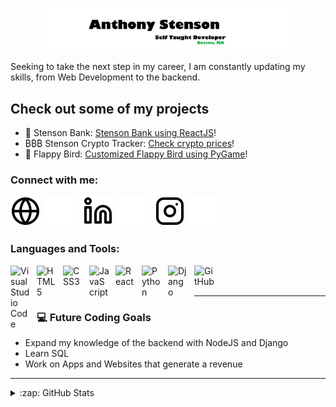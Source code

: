 <p align="center"><a href="https://anthonystenson.com/"><img width="80%" src="./img/NEWBAN.png" /></a></p>
Seeking to take the next step in my career, I am constantly updating my skills, from Web Development to the backend.



## Check out some of my projects

- 🏦 Stenson Bank: [Stenson Bank using ReactJS][bank-react]!
- ₿₿₿ Stenson Crypto Tracker: [Check crypto prices][CRYPTO]!
- 🌱 Flappy Bird: [Customized Flappy Bird using PyGame][birdgame]!


### Connect with me:

[![website](./img/globe-light.svg)](https://anthonystenson.com/#gh-light-mode-only)
[![website](./img/globe-dark.svg)](https://anthonystenson.com/#gh-dark-mode-only)
&nbsp;&nbsp;
[![website](./img/linkedin-light.svg)](https://linkedin.com/#gh-light-mode-only)
[![website](./img/linkedin-dark.svg)](https://linkedin.com/#gh-dark-mode-only)
&nbsp;&nbsp;
[![website](./img/instagram-light.svg)](https://instagram.com/#gh-light-mode-only)
[![website](./img/instagram-dark.svg)](https://instagram.com/#gh-dark-mode-only)

### Languages and Tools:
[<img align="left" alt="Visual Studio Code" width="32px" src="https://cdn.jsdelivr.net/gh/devicons/devicon/icons/vscode/vscode-original.svg" style="padding-right:10px;"/>][vscode]
[<img align="left" alt="HTML5" width="32px" src="https://cdn.jsdelivr.net/gh/devicons/devicon/icons/html5/html5-original.svg" style="padding-right:10px;"/>][HTML]
[<img align="left" alt="CSS3" width="32px" src="https://cdn.jsdelivr.net/gh/devicons/devicon/icons/css3/css3-original.svg" style="padding-right:10px;"/>][CSS]
[<img align="left" alt="JavaScript" width="32px" src="https://cdn.jsdelivr.net/gh/devicons/devicon/icons/javascript/javascript-original.svg" style="padding-right:10px;" />][JS]
[<img align="left" alt="React" width="32px" src="https://cdn.jsdelivr.net/gh/devicons/devicon/icons/react/react-original.svg" style="padding-right:10px;"/>][REACT]
[<img align="left" alt="Python" width="32px" src="https://cdn.jsdelivr.net/gh/devicons/devicon/icons/python/python-original.svg" style="padding-right:10px;" />][Py]
[<img align="left" alt="Django" width="32px" src="https://cdn.jsdelivr.net/gh/devicons/devicon/icons/django/django-plain-wordmark.svg" style="padding-right:10px;"/>][django]
[<img align="left" alt="GitHub" width="32px" src="https://cdn.jsdelivr.net/gh/devicons/devicon/icons/github/github-original.svg" style="padding-right:10px;"/>][GITHUB]
<br />
<br />

---

### 💻 Future Coding Goals

<!-- GOALS:START -->
- Expand my knowledge of the backend with NodeJS and Django
- Learn SQL
- Work on Apps and Websites that generate a revenue 
<!-- GOALS:END -->



---




<details>
  <summary>:zap: GitHub Stats</summary>

  <img align="left" alt="GitHub Stats" src="https://github-readme-stats.vercel.app/api?username=stens0n&show_icons=true&hide_border=false&title_color=ff652f&icon_color=FFE400&bg_color=09131B&text_color=ffffff&border_color=0c1a25" />

</details>

[birdgame]: https://github.com/stens0n/flappyFridge_PYGAME
[website]: https://codeSTACKr.com
[bank-react]: https://stensonbankreact.netlify.app/
[twitter]: https://twitter.com/codeSTACKr
[youtube]: https://youtube.com/codeSTACKr
[instagram]: https://instagram.com/codeSTACKr
[linkedin]: https://linkedin.com/in/codeSTACKr
[vscode]: https://code.visualstudio.com/docs
[jsplaylist]: https://www.youtube.com/playlist?list=PLkwxH9e_vrALRJKu7wfXby3MKeflhTu6B
[cssplaylist]: https://www.youtube.com/playlist?list=PLkwxH9e_vrALSdvZuEh6gqQdmDoDIoqz4
[reactplaylist]: https://www.youtube.com/playlist?list=PLkwxH9e_vrAK4TdffpxKY3QGyHCpxFcQ0
[HTML]: https://developer.mozilla.org/en-US/docs/Web/HTML
[CSS]: https://developer.mozilla.org/en-US/docs/Web/CSS
[JS]: https://developer.mozilla.org/en-US/docs/Web/javascript
[REACT]: https://reactjs.org/docs/getting-started.html
[Py]: https://docs.python.org/3/
[django]: https://docs.djangoproject.com/en/4.0/
[GITHUB]: https://github.com/stens0n
[CRYPTO]:https://stenson-crypto-react-api.netlify.app/